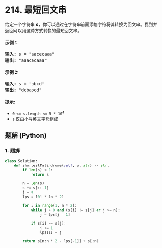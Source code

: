 # 214. 最短回文串
给定一个字符串 ***s***，你可以通过在字符串前面添加字符将其转换为回文串。找到并返回可以用这种方式转换的最短回文串。

#### 示例 1:
<pre>
<strong>输入:</strong> s = "aacecaaa"
<strong>输出:</strong> "aaacecaaa"
</pre>

#### 示例 2:
<pre>
<strong>输入:</strong> s = "abcd"
<strong>输出:</strong> "dcbabcd"
</pre>

#### 提示:
* <code>0 <= s.length <= 5 * 10<sup>4</sup></code>
* `s` 仅由小写英文字母组成

## 题解 (Python)

### 1. 题解
```Python
class Solution:
    def shortestPalindrome(self, s: str) -> str:
        if len(s) < 2:
            return s

        n = len(s)
        s += s[::-1]
        j = 0
        lps = [0] * (n * 2)

        for i in range(1, n * 2):
            while j > 0 and (s[i] != s[j] or j >= n):
                j = lps[j - 1]

            if s[i] == s[j]:
                j += 1
                lps[i] = j

        return s[n:n * 2 - lps[-1]] + s[:n]
```
